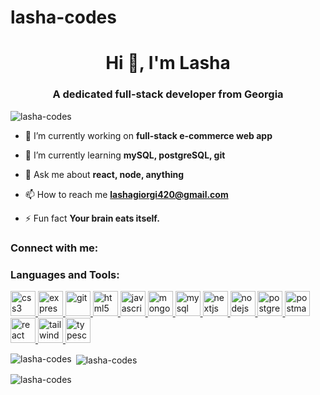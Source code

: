# lasha-codes

<h1 align="center">Hi 👋, I'm Lasha</h1>
<h3 align="center">A dedicated full-stack developer from Georgia</h3>

<p align="left"> <img src="https://komarev.com/ghpvc/?username=lasha-codes&
label=Profile%20views&color=0e75b6&style=flat" alt="lasha-codes" /> </p>

- 🔭 I’m currently working on **full-stack e-commerce web app**

- 🌱 I’m currently learning **mySQL, postgreSQL, git**

- 💬 Ask me about **react, node, anything**

- 📫 How to reach me **lashagiorgi420@gmail.com**

- ⚡ Fun fact **Your brain eats itself.**

<h3 align="left">Connect with me:</h3>
<p align="left">
</p>

<h3 align="left">Languages and Tools:</h3>
<p align="left"> <a href="https://www.w3schools.com/css/" target="_blank" 
rel="noreferrer"> <img src="https://raw.githubusercontent.com/devicons/
devicon/master/icons/css3/css3-original-wordmark.svg" alt="css3" width="40" 
height="40"/> </a> <a href="https://expressjs.com" target="_blank" 
rel="noreferrer"> <img src="https://raw.githubusercontent.com/devicons/
devicon/master/icons/express/express-original-wordmark.svg" alt="express" 
width="40" height="40"/> </a> <a href="https://git-scm.com/" target="_blank" 
rel="noreferrer"> <img src="https://www.vectorlogo.zone/logos/git-scm/
git-scm-icon.svg" alt="git" width="40" height="40"/> </a> <a href="https://
www.w3.org/html/" target="_blank" rel="noreferrer"> <img src="https://raw.
githubusercontent.com/devicons/devicon/master/icons/html5/
html5-original-wordmark.svg" alt="html5" width="40" height="40"/> </a> <a 
href="https://developer.mozilla.org/en-US/docs/Web/JavaScript" 
target="_blank" rel="noreferrer"> <img src="https://raw.githubusercontent.
com/devicons/devicon/master/icons/javascript/javascript-original.svg" 
alt="javascript" width="40" height="40"/> </a> <a href="https://www.mongodb.
com/" target="_blank" rel="noreferrer"> <img src="https://raw.
githubusercontent.com/devicons/devicon/master/icons/mongodb/
mongodb-original-wordmark.svg" alt="mongodb" width="40" height="40"/> </a> 
<a href="https://www.mysql.com/" target="_blank" rel="noreferrer"> <img 
src="https://raw.githubusercontent.com/devicons/devicon/master/icons/mysql/
mysql-original-wordmark.svg" alt="mysql" width="40" height="40"/> </a> <a 
href="https://nextjs.org/" target="_blank" rel="noreferrer"> <img 
src="https://cdn.worldvectorlogo.com/logos/nextjs-2.svg" alt="nextjs" 
width="40" height="40"/> </a> <a href="https://nodejs.org" target="_blank" 
rel="noreferrer"> <img src="https://raw.githubusercontent.com/devicons/
devicon/master/icons/nodejs/nodejs-original-wordmark.svg" alt="nodejs" 
width="40" height="40"/> </a> <a href="https://www.postgresql.org" 
target="_blank" rel="noreferrer"> <img src="https://raw.githubusercontent.
com/devicons/devicon/master/icons/postgresql/postgresql-original-wordmark.
svg" alt="postgresql" width="40" height="40"/> </a> <a href="https://postman.
com" target="_blank" rel="noreferrer"> <img src="https://www.vectorlogo.zone/
logos/getpostman/getpostman-icon.svg" alt="postman" width="40" height="40"/> 
</a> <a href="https://reactjs.org/" target="_blank" rel="noreferrer"> <img 
src="https://raw.githubusercontent.com/devicons/devicon/master/icons/react/
react-original-wordmark.svg" alt="react" width="40" height="40"/> </a> <a 
href="https://tailwindcss.com/" target="_blank" rel="noreferrer"> <img 
src="https://www.vectorlogo.zone/logos/tailwindcss/tailwindcss-icon.svg" 
alt="tailwind" width="40" height="40"/> </a> <a href="https://www.
typescriptlang.org/" target="_blank" rel="noreferrer"> <img src="https://raw.
githubusercontent.com/devicons/devicon/master/icons/typescript/
typescript-original.svg" alt="typescript" width="40" height="40"/> </a> </p>

<p><img align="left" src="https://github-readme-stats.vercel.app/api/
top-langs?username=lasha-codes&show_icons=true&locale=en&layout=compact" 
alt="lasha-codes" /></p>

<p>&nbsp;<img align="center" src="https://github-readme-stats.vercel.app/api?
username=lasha-codes&show_icons=true&locale=en" alt="lasha-codes" /></p>

<p><img align="center" src="https://github-readme-streak-stats.herokuapp.
com/?user=lasha-codes&" alt="lasha-codes" /></p>

